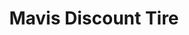 ---
title: "Mavis Discount Tire"
url: /buffalo/mavis-discount-tire-niagara-falls-boulevard/
shop: tyres
---